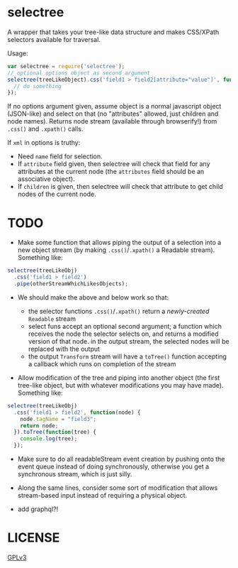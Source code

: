 selectree
=========

A wrapper that takes your tree-like data structure and makes CSS/XPath selectors available for traversal.

Usage:
``` javascript
var selectree = require('selectree');
// optional options object as second argument
selectree(treeLikeObject).css('field1 > field2[attribute="value"]', function(node) {
  // do something
});
```

If no options argument given, assume object is a normal javascript object (JSON-like) and select on that (no "attributes" allowed, just children and node names). Returns node stream (available through browserify!) from `.css()` and `.xpath()` calls.

If `xml` in options is truthy:
- Need `name` field for selection.
- If `attribute` field given, then selectree will check that field for any attributes at the current node (the `attributes` field should be an associative object).
- If `children` is given, then selectree will check that attribute to get child nodes of the current node.

# TODO

- Make some function that allows piping the output of a selection into a new object stream (by making `.css()`/`.xpath()` a Readable stream). Something like:

``` javascript
selectree(treeLikeObj)
  .css('field1 > field2')
  .pipe(otherStreamWhichLikesObjects);
```

- We should make the above and below work so that:
  - the selector functions `.css()`/`.xpath()` return a *newly-created* `Readable` stream
  - select funs accept an optional second argument; a function which receives the node the selector selects on, and returns a modified version of that node. in the output stream, the selected nodes will be replaced with the output
  - the output `Transform` stream will have a `toTree()` function accepting a callback which runs on completion of the stream

- Allow modification of the tree and piping into another object (the first tree-like object, but with whatever modifications you may have made). Something like:

``` javascript
selectree(treeLikeObj)
  .css('field1 > field2', function(node) {
    node.tagName = "field3";
    return node;
  }).toTree(function(tree) {
    console.log(tree);
  });
```

- Make sure to do all readableStream event creation by pushing onto the event queue instead of doing synchronously, otherwise you get a synchronous stream, which is just silly.
- Along the same lines, consider some sort of modification that allows stream-based input instead of requiring a physical object.

- add graphql?!

# LICENSE

[GPLv3](GPL.md)
